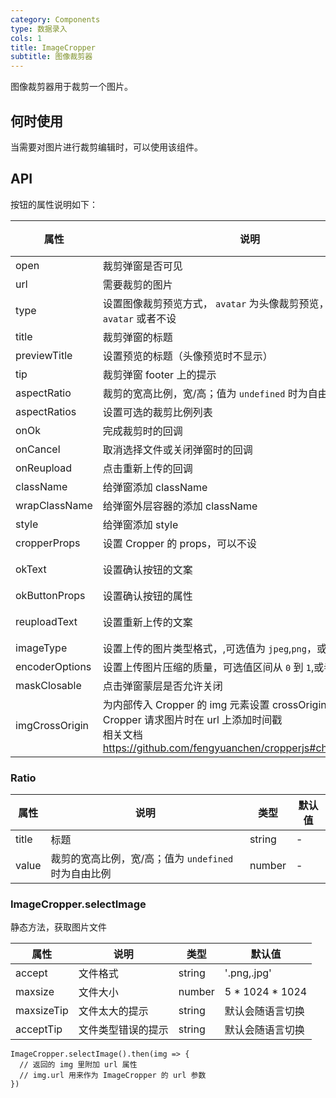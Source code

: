 ```yaml
---
category: Components
type: 数据录入
cols: 1
title: ImageCropper
subtitle: 图像裁剪器
---
```


图像裁剪器用于裁剪一个图片。

## 何时使用

当需要对图片进行裁剪编辑时，可以使用该组件。

## API

按钮的属性说明如下：

| 属性 | 说明 | 类型 | 默认值 |
| --- | --- | --- | --- |
| open | 裁剪弹窗是否可见 | boolean | - |
| url | 需要裁剪的图片 | string | - |
| type | 设置图像裁剪预览方式， `avatar` 为头像裁剪预览，可选值为 `avatar` 或者不设 | string | - |
| title | 裁剪弹窗的标题 | string/ReactNode | - |
| previewTitle | 设置预览的标题（头像预览时不显示） | string/ReactNode | - |
| tip | 裁剪弹窗 footer 上的提示 | string/ReactNode | - |
| aspectRatio | 裁剪的宽高比例，宽/高；值为 `undefined` 时为自由比例 | number | - |
| aspectRatios | 设置可选的裁剪比例列表 | [Ratio](#Ratio)[] | - |
| onOk | 完成裁剪时的回调 | `(v:Blob) => void` | - |
| onCancel | 取消选择文件或关闭弹窗时的回调 | `() => void` | - |
| onReupload | 点击重新上传的回调 | `() => void` | - |
| className | 给弹窗添加 className | string | - |
| wrapClassName | 给弹窗外层容器的添加 className | string | - |
| style | 给弹窗添加 style | object | - |
| cropperProps | 设置 Cropper 的 props，可以不设 | object | - |
| okText | 设置确认按钮的文案 | React.ReactNode | 确 认 |
| okButtonProps | 设置确认按钮的属性 | [Button](#Button) | - |
| reuploadText | 设置重新上传的文案 | React.ReactNode | 重新上传 |
| imageType | 设置上传的图片类型格式，,可选值为 `jpeg`,`png`，或者不设 | string | `png` |
| encoderOptions | 设置上传图片压缩的质量，可选值区间从 `0` 到 `1`,或者不设 | number | `0.9` |
| maskClosable | 点击弹窗蒙层是否允许关闭 | boolean | `true` |
| imgCrossOrigin | 为内部传入 Cropper 的 img 元素设置 crossOrigin 属性，以避免 Cropper 请求图片时在 url 上添加时间戳 <br/>相关文档 https://github.com/fengyuanchen/cropperjs#checkcrossorigin | boolean | `true` |

### Ratio

| 属性  | 说明                                                 | 类型   | 默认值 |
| ----- | ---------------------------------------------------- | ------ | ------ |
| title | 标题                                                 | string | -      |
| value | 裁剪的宽高比例，宽/高；值为 `undefined` 时为自由比例 | number | -      |

### ImageCropper.selectImage

静态方法，获取图片文件

| 属性       | 说明               | 类型   | 默认值            |
| ---------- | ------------------ | ------ | ----------------- |
| accept     | 文件格式           | string | '.png,.jpg'       |
| maxsize    | 文件大小           | number | 5 \* 1024 \* 1024 |
| maxsizeTip | 文件太大的提示     | string | 默认会随语言切换  |
| acceptTip  | 文件类型错误的提示 | string | 默认会随语言切换  |

```
ImageCropper.selectImage().then(img => {
  // 返回的 img 里附加 url 属性
  // img.url 用来作为 ImageCropper 的 url 参数
})
```
